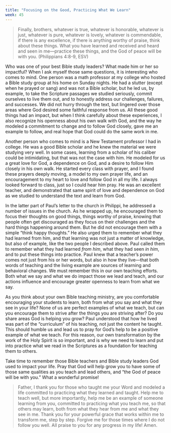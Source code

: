 ```yaml
---
title: "Focusing on the Good, Practicing What We Learn"
week: 45
---
```


> Finally, brothers, whatever is true, whatever is honorable, whatever
> is just, whatever is pure, whatever is lovely, whatever is
> commendable, if there is any excellence, if there is anything worthy
> of praise, think about these things. What you have learned and
> received and heard and seen in me—practice these things, and the God
> of peace will be with you. (Philippians 4:8-9, ESV)

Who was one of your best Bible study leaders? What made him or her
so impactful? When I ask myself those same questions, it is interesting
who comes to mind. One person was a math professor at my college who
hosted a Bible study group at his home on Sunday nights. He had a
stutter (except when he prayed or sang) and was not a Bible scholar, but
he led us, by example, to take the Scripture passages we studied
seriously, commit ourselves to live them out, and to honestly address
our challenges, failures, and successes. We did not hurry through the
text, but lingered over those areas where God desired some faithful
response from us. All these good things had an impact, but when I think
carefully about these experiences, I also recognize his openness about
his own walk with God, and the way he modeled a commitment to change and
to follow God closely, gave me an example to follow, and real hope that
God could do the same work in me.

Another person who comes to mind is a New Testament professor I had in
college. He was a good Bible scholar and he knew the material we were
studying very well. In some cases, learning from a scholar of his
caliber could be intimidating, but that was not the case with him. He
modeled for us a great love for God, a dependence on God, and a desire
to follow Him closely in his own walk. He started every class with
prayer, and I found these prayers deeply moving, a model to my own
prayer life, and an encouragement to my heart to love and follow God in
all my life. I always looked forward to class, just so I could hear him
pray. He was an excellent teacher, and demonstrated that same spirit of
love and dependence on God as we studied to understand the text and
learn from God.

In the latter part of Paul’s letter to the church in Philippi, he
addressed a number of issues in the church. As he wrapped up, he
encouraged them to focus their thoughts on good things, things worthy of
praise, knowing that people often get discouraged as they focus on their
challenges and the hard things happening around them. But he did not
encourage them with a simple “think happy thoughts.” He also urged them
to remember what they had learned from him, and that learning was not
just a matter of knowledge, but also of example, like the two people I
described above. Paul called them to remember what they had learned
*from* *him*, what they had seen *in him*, and to put these things into
practice. Paul knew that a teacher’s power comes not just from his or
her words, but also in how they live—that both words of teaching and the
living example are sources of learning and behavioral changes. We must
remember this in our own teaching efforts. Both what we say and what we
do impact those we lead and teach, and our actions influence and
encourage greater openness to learn from what we say.

As you think about your own Bible teaching ministry, are you comfortable
encouraging your students to learn, both from what you say and what they
see in your life? None of us are perfect examples of what we teach, but
can you encourage them to strive after the things you are striving
after? Do you share areas God is helping you grow? Paul understood that
how he lived was part of the “curriculum” of his teaching, not just the
content he taught. This should humble us and lead us to pray for God’s
help to be a positive example of what we teach. For this reason, our own
transformation by the work of the Holy Spirit is so important, and is
why we need to learn and put into practice what we read in the
Scriptures as a foundation for teaching them to others.

Take time to remember those Bible teachers and Bible study leaders God
used to impact your life. Pray that God will help grow you to have some
of those same qualities as you teach and lead others, and “the God of
peace will be with you.” What a wonderful promise!

> Father, I thank you for those who taught me your Word and modeled a
> life committed to practicing what they learned and taught. Help me to
> teach well, but more importantly, help me be an example of someone
> learning from you, committed to practicing what you teach me, so that
> others may learn, both from what they hear from me and what they see
> in me. Thank you for your powerful grace that works within me to
> transform me, step by step. Forgive me for those times where I do not
> follow you well. All praise to you for any progress in my life! Amen.
